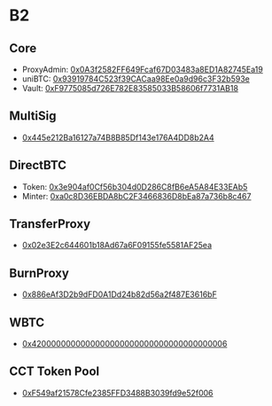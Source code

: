 # B2

## Core
- ProxyAdmin: [0x0A3f2582FF649Fcaf67D03483a8ED1A82745Ea19](https://explorer.bsquared.network/address/0x0A3f2582FF649Fcaf67D03483a8ED1A82745Ea19)
- uniBTC: [0x93919784C523f39CACaa98Ee0a9d96c3F32b593e](https://explorer.bsquared.network/address/0x93919784C523f39CACaa98Ee0a9d96c3F32b593e) 
- Vault: [0xF9775085d726E782E83585033B58606f7731AB18](https://explorer.bsquared.network/address/0xF9775085d726E782E83585033B58606f7731AB18)

## MultiSig
- [0x445e212Ba16127a74B8B85Df143e176A4DD8b2A4](https://explorer.bsquared.network/address/0x445e212Ba16127a74B8B85Df143e176A4DD8b2A4)

## DirectBTC
- Token: [0x3e904af0Cf56b304d0D286C8fB6eA5A84E33EAb5](https://explorer.bsquared.network/address/0x3e904af0Cf56b304d0D286C8fB6eA5A84E33EAb5)
- Minter: [0xa0c8D36EBDA8bC2F3466836D8bEa87a736b8c467](https://explorer.bsquared.network/address/0xa0c8D36EBDA8bC2F3466836D8bEa87a736b8c467)

## TransferProxy
- [0x02e3E2c644601b18Ad67a6F09155fe5581AF25ea](https://explorer.bsquared.network/address/0x02e3E2c644601b18Ad67a6F09155fe5581AF25ea)

## BurnProxy
- [0x886eAf3D2b9dFD0A1Dd24b82d56a2f487E3616bF](https://explorer.bsquared.network/address/0x886eAf3D2b9dFD0A1Dd24b82d56a2f487E3616bF)

## WBTC
- [0x4200000000000000000000000000000000000006](https://explorer.bsquared.network/address/0x4200000000000000000000000000000000000006)

## CCT Token Pool
- [0xF549af21578Cfe2385FFD3488B3039fd9e52f006](https://explorer.bsquared.network/address/0xF549af21578Cfe2385FFD3488B3039fd9e52f006)
